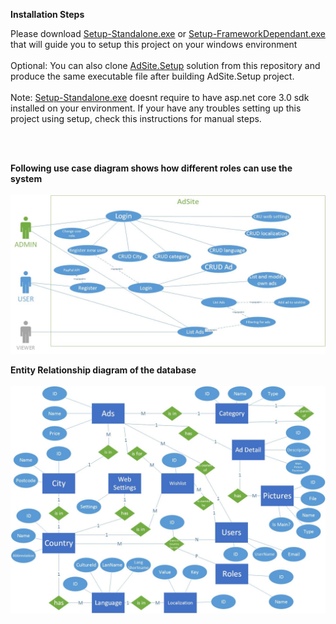 <b>Installation Steps</b>

Please download [Setup-Standalone.exe](https://drive.google.com/open?id=1hKLzZieZMKuf3535T1qTVXaWEjolQoJy) or [Setup-FrameworkDependant.exe](https://drive.google.com/open?id=14u3P6Fd3lB-mEp2pDbhdhUhCOjt0is8r) that will guide you to setup this project on your windows environment 
<br/>
<br/>
Optional: You can also clone [AdSite.Setup](AdSite.Setup) solution from this repository and produce the same executable file after building AdSite.Setup project.
<br/>
<br/>
Note: [Setup-Standalone.exe](https://drive.google.com/open?id=1hKLzZieZMKuf3535T1qTVXaWEjolQoJy) doesnt require to have asp.net core 3.0 sdk installed on your environment. If your have any troubles setting up this project using setup, check this instructions for manual steps.   

<br/>
<br/>

<b>Following use case diagram shows how different roles can use the system</b>
<br/>
<br/>
![alt text](https://github.com/miroslav-tashonov/AdsSite/blob/master/AdSite/wwwroot/img/ad-site-usecase.jpg) 


<b>Entity Relationship diagram of the database</b>
<br/>
<br/>
![alt text](https://github.com/miroslav-tashonov/AdsSite/blob/master/AdSite/wwwroot/img/adsite-Database-ER.jpg) 
